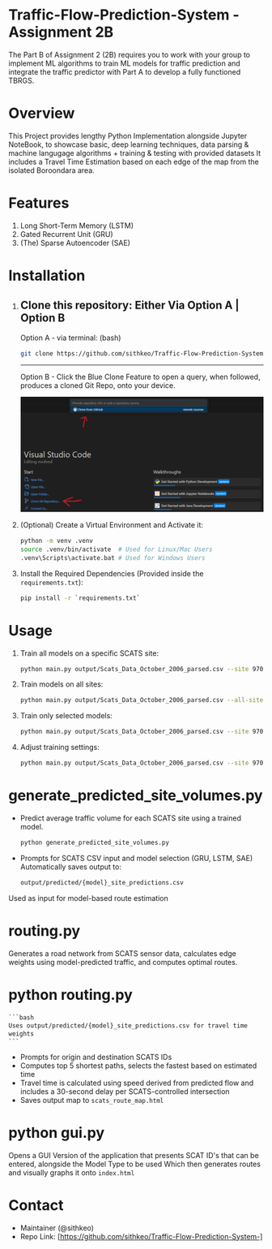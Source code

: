 # Traffic-Flow-Prediction-System - Assignment 2B
The Part B of Assignment 2 (2B) requires you to work with your group to implement ML algorithms to train ML models for traffic prediction and integrate the traffic predictor with Part A to develop a fully functioned TBRGS.

# Overview 
This Project provides lengthy Python Implementation alongside Jupyter NoteBook, to showcase basic, deep learning techniques, data parsing & machine langugage algorithms + training & testing with provided datasets
It includes a Travel Time Estimation based on each edge of the map from the isolated Boroondara area.

# Features
1. Long Short-Term Memory (LSTM)
2. Gated Recurrent Unit (GRU)
3. (The) Sparse Autoencoder (SAE)

# Installation
1. Clone this repository:
    Either Via Option A | Option B
    ----
    Option A - via terminal: (bash)
    ```bash
    git clone https://github.com/sithkeo/Traffic-Flow-Prediction-System-
    ```
    ----
    Option B - Click the Blue Clone Feature to open a query, when followed, produces a cloned Git Repo, onto your device.

    ![evaluate](/images/clone.png)

2. (Optional) Create a Virtual Environment and Activate it:
    ```bash
    python -m venv .venv
    source .venv/bin/activate  # Used for Linux/Mac Users
    .venv\Scripts\activate.bat # Used for Windows Users
    ```
3. Install the Required Dependencies (Provided inside the `requirements.txt`):
    ```bash
    pip install -r `requirements.txt`
    ```

# Usage
1. Train all models on a specific SCATS site:
    ```bash
    python main.py output/Scats_Data_October_2006_parsed.csv --site 970
    ```

2. Train models on all sites:
    ```bash
    python main.py output/Scats_Data_October_2006_parsed.csv --all-sites
    ```

3. Train only selected models:
    ```bash
    python main.py output/Scats_Data_October_2006_parsed.csv --site 970 --models gru_model lstm_model
    ```

4. Adjust training settings:
    ```bash
    python main.py output/Scats_Data_October_2006_parsed.csv --site 970 --epochs 100 --batch_size 16
    ```

# generate_predicted_site_volumes.py
- Predict average traffic volume for each SCATS site using a trained model.
    ```bash
    python generate_predicted_site_volumes.py
    ```
- Prompts for SCATS CSV input and model selection (GRU, LSTM, SAE)
Automatically saves output to:
    ```bash
    output/predicted/{model}_site_predictions.csv
    ```
Used as input for model-based route estimation

# routing.py
Generates a road network from SCATS sensor data, calculates edge weights using model-predicted traffic, and computes optimal routes.

# python routing.py
    ```bash
    Uses output/predicted/{model}_site_predictions.csv for travel time weights
    ```
- Prompts for origin and destination SCATS IDs
- Computes top 5 shortest paths, selects the fastest based on estimated time
- Travel time is calculated using speed derived from predicted flow and includes a 30-second delay per SCATS-controlled intersection
- Saves output map to `scats_route_map.html`

# python gui.py
Opens a GUI Version of the application that presents SCAT ID's that can be entered, alongside the Model Type to be used
Which then generates routes and visually graphs it onto `index.html`

# Contact
- Maintainer (@sithkeo)
- Repo Link: [https://github.com/sithkeo/Traffic-Flow-Prediction-System-]
